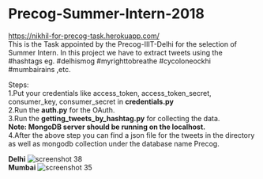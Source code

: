 # Precog-Summer-Intern-2018
https://nikhil-for-precog-task.herokuapp.com/<br>
This is the Task appointed by the Precog-IIIT-Delhi for the selection of Summer Intern. In this project we have to extract tweets using the #hashtags eg. #delhismog #myrighttobreathe #cycoloneockhi #mumbairains ,etc.

Steps:<br>
 1.Put your credentials like access_token, access_token_secret, consumer_key, consumer_secret in <strong>credentials.py</strong><br>
 2.Run the <strong>auth.py</strong> for the OAuth.<br>
 3.Run the <strong>getting_tweets_by_hashtag.py</strong> for collecting the data.<br>
 <strong>Note: MongoDB server should be running on the localhost.</strong>
 <br>
 4.After the above step you can find a json file for the tweets in the directory as well as mongodb collection under the database name Precog.<br>
 
<strong>Delhi</strong>
![screenshot 38](https://user-images.githubusercontent.com/20018574/33933358-743830c0-e01b-11e7-981c-c9eeb809a26f.png)
<br>
<strong>Mumbai</strong>
![screenshot 35](https://user-images.githubusercontent.com/20018574/33928854-6178059a-e00d-11e7-99e7-d0a11223d45c.png)
